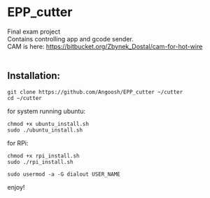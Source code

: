 # EPP_cutter
Final exam project<br />
Contains controlling app and gcode sender.<br />
CAM is here: https://bitbucket.org/Zbynek_Dostal/cam-for-hot-wire <br />
<br />
## Installation:<br />
```
git clone https://github.com/Angoosh/EPP_cutter ~/cutter
cd ~/cutter
```
for system running ubuntu:
```
chmod +x ubuntu_install.sh
sudo ./ubuntu_install.sh
```
for RPi:
```
chmod +x rpi_install.sh
sudo ./rpi_install.sh
```
```
sudo usermod -a -G dialout USER_NAME
```
enjoy!

